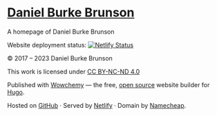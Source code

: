 # [Daniel Burke Brunson](https://bit.ly/3hqKx7R)

A homepage of Daniel Burke Brunson

Website deployment status:  [![Netlify Status](https://api.netlify.com/api/v1/badges/c3608b33-01c9-41cb-8077-b4f6730ae563/deploy-status)](https://app.netlify.com/sites/dbbrunson/deploys)

&copy; 2017 &ndash; 2023 Daniel Burke Brunson

This work is licensed under [CC BY-NC-ND 4.0](https://creativecommons.org/licenses/by-nc-nd/4.0/)

Published with <a href="https://wowchemy.com" target="_blank" rel="noopener">Wowchemy</a> —
the free, <a href="https://github.com/wowchemy/wowchemy-hugo-themes" target="_blank" rel="noopener">
open source</a> website builder for <a href="https://gohugo.io" target="_blank" rel="noopener">Hugo</a>.

Hosted on <a href="https://github.com/burkebrunson/personal-website" target="_blank" rel="noopener">GitHub</a> · Served by <a href="https://www.netlify.com" target="_blank" rel="noopener">Netlify</a> · Domain by <a href="https://www.namecheap.com" target="_blank" rel="noopener">Namecheap</a>.
